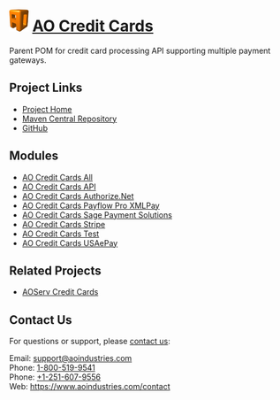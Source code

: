 # [<img src="ao-logo.png" alt="AO Logo" width="35" height="40">](https://www.aoindustries.com/) [AO Credit Cards](https://www.aoindustries.com/ao-credit-cards/)
Parent POM for credit card processing API supporting multiple payment gateways.

## Project Links
* [Project Home](https://www.aoindustries.com/ao-credit-cards/)
* [Maven Central Repository](https://search.maven.org/#search|gav|1|g:%22com.aoindustries%22%20AND%20a:%22ao-ao-credit-cards%22)
* [GitHub](https://github.com/aoindustries/ao-ao-credit-cards)

## Modules
* [AO Credit Cards All](https://www.aoindustries.com/ao-credit-cards/all/)
* [AO Credit Cards API](https://www.aoindustries.com/ao-credit-cards/api/)
* [AO Credit Cards Authorize.Net](https://www.aoindustries.com/ao-credit-cards/authorizeNet/)
* [AO Credit Cards Payflow Pro XMLPay](https://www.aoindustries.com/ao-credit-cards/payflowPro/)
* [AO Credit Cards Sage Payment Solutions](https://www.aoindustries.com/ao-credit-cards/sagePayments/)
* [AO Credit Cards Stripe](https://www.aoindustries.com/ao-credit-cards/stripe/)
* [AO Credit Cards Test](https://www.aoindustries.com/ao-credit-cards/test/)
* [AO Credit Cards USAePay](https://www.aoindustries.com/ao-credit-cards/usaepay/)

## Related Projects
* [AOServ Credit Cards](https://www.aoindustries.com/aoserv/credit-cards/)

## Contact Us
For questions or support, please [contact us](https://www.aoindustries.com/contact):

Email: [support@aoindustries.com](mailto:support@aoindustries.com)  
Phone: [1-800-519-9541](tel:1-800-519-9541)  
Phone: [+1-251-607-9556](tel:+1-251-607-9556)  
Web: https://www.aoindustries.com/contact
